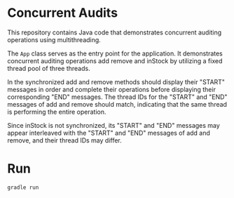# Concurrent Audits

This repository contains Java code that demonstrates concurrent auditing operations using multithreading. 

The `App` class serves as the entry point for the application. It demonstrates concurrent auditing operations add remove and inStock by utilizing a fixed thread pool of three threads.

In the synchronized add and remove methods should display their "START" messages in order and complete their operations before displaying their corresponding "END" messages. The thread IDs for the "START" and "END" messages of add and remove should match, indicating that the same thread is performing the entire operation.

Since inStock is not synchronized, its "START" and "END" messages may appear interleaved with the "START" and "END" messages of add and remove, and their thread IDs may differ.

# Run 


```
gradle run
```